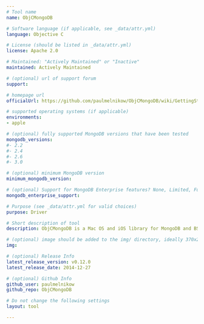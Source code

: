 ```yaml
---
# Tool name
name: ObjCMongoDB

# Software language (if applicable, see _data/attr.yml)
language: Objective C

# License (should be listed in _data/attr.yml)
license: Apache 2.0

# Maintained: "Actively Maintained" or "Inactive"
maintained: Actively Maintained

# (optional) url of support forum
support: 

# homepage url
officialUrl: https://github.com/paulmelnikow/ObjCMongoDB/wiki/GettingStarted

# supported operating systems (if applicable)
environments:
- apple

# (optional) fully supported MongoDB versions that have been tested
mongodb_versions:
#- 2.2
#- 2.4
#- 2.6
#- 3.0

# (optional) minimum MongoDB version
minimum_mongodb_version:

# (optional) Support for MongoDB Enterprise features? None, Limited, Full
mongodb_enterprise_support: 

# Purpose (see _data/attr.yml for valid choices)
purpose: Driver

# Short description of tool
description: ObjCMongoDB is a Mac OS and iOS library for MongoDB and BSON based on the legacy MongoDB C driver.

# (optional) image should be added to the img/ directory, ideally 370x200px
img: 

# (optional) Release Info
latest_release_version: v0.12.0
latest_release_date: 2014-12-27

# (optional) Github Info
github_user: paulmelnikow
github_repo: ObjCMongoDB

# Do not change the following settings
layout: tool

---
```

